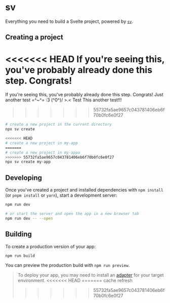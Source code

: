 # sv

Everything you need to build a Svelte project, powered by [`sv`](https://github.com/sveltejs/cli).

## Creating a project

<<<<<<< HEAD
If you're seeing this, you've probably already done this step. Congrats!
=======
If you're seeing this, you've probably already done this step. Congrats! Just another test =^~^= :3 \(^0^)/ >.< Test This another test!!!

>>>>>>> 55732fa5ae9657c043781406eb6f70b0fc6e0f27

```bash
# create a new project in the current directory
npx sv create

<<<<<<< HEAD
# create a new project in my-app
=======
# create a new project in my-appa
>>>>>>> 55732fa5ae9657c043781406eb6f70b0fc6e0f27
npx sv create my-app
```

## Developing

Once you've created a project and installed dependencies with `npm install` (or `pnpm install` or `yarn`), start a development server:

```bash
npm run dev

# or start the server and open the app in a new browser tab
npm run dev -- --open
```

## Building

To create a production version of your app:

```bash
npm run build
```

You can preview the production build with `npm run preview`.

> To deploy your app, you may need to install an [adapter](https://svelte.dev/docs/kit/adapters) for your target environment.
<<<<<<< HEAD
=======
cache refresh
>>>>>>> 55732fa5ae9657c043781406eb6f70b0fc6e0f27
